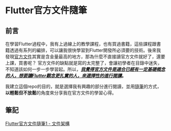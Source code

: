 # Flutter官方文件隨筆

## 前言
在學習Flutter過程中，我有上過線上的教學課程，也有買過書籍，這些課程跟書籍透過有系列的編排，可以讓我很快學習到Flutter開發所必須要的技術。後來我發現[官方文件](https://flutter.dev/docs)其實是含金量最高的地方，那為什麼不直接讀官方文件就好了，還要上課，買書呢？ 官方文件的缺點就是寫的太完整了，會讓初學者在目錄中迷失，不知道該如何一步一步學習起。所以，**<u>*我覺得官方文件是適合已經有一定基礎概念的人，想要讓Flutter觀念更扎實的人，來選擇性的進行閱讀*</u>。**

我建立這個repo的目的，就是選擇我有興趣的部分進行閱讀，並用[隨筆](https://zh-yue.wikipedia.org/wiki/%E9%9A%A8%E7%AD%86)的方式，**以輕鬆但不放鬆**的角度來分享我在官方文件的學習心得。

## 筆記

[Flutter官方文件隨筆1 - 文件架構](https://github.com/htaiwan/flutter_doc_note/blob/main/Note/1.md)


